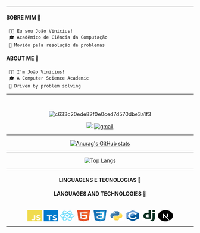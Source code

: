 <hr>

 <div align="left">
  <h4> SOBRE MIM 💾 </h4>
  <div>
  <code><a> 👨‍🎓 Eu sou João Vinicius! </a></code>
  </div>

  <div>
  <code><a> 🎓 Acadêmico de Ciência da Computação </a></code>
  </div>

  <div>
  <code><a> 🚀 Movido pela resolução de problemas </a></code>
  </div> 
 </div> 

 <div align="left">
  <h4> ABOUT ME 💾 </h4>
  <div>
  <code><a> 👨‍🎓 I'm João Vinicius! </a></code>
  </div>

  <div> 
  <code><a> 🎓 A Computer Science Academic </a></code>
  </div>

  <div> 
  <code><a> 🚀 Driven by problem solving </a></code>
  </div>
 </div>
 

 
 <hr>
 
<div align="center"><br> 

![c633c20ede82f0e0ced7d570dbe3a1f3](https://i.pinimg.com/originals/84/da/da/84dada0a5dcfd790700df3dd87897aef.gif)


 
<div> 
 <div align="center">
  <a href="https://www.instagram.com/jovius.dev/" target="_blank">
        <img src="https://img.shields.io/badge/-Instagram-%23E4405F?style=for-the-badge&logo=instagram&logoColor=white" target="_blank"></a>
  <a href="mailto:joviusdsg@gmail.com" targer="_blank">
        <img alt="gmail" src="https://img.shields.io/badge/Gmail-D14836?style=for-the-badge&logo=gmail&logoColor=white" />
    </a>
</div>


<hr>

      
[![Anurag's GitHub stats](https://github-readme-stats.vercel.app/api?username=jovius-dsg&theme=radical)](https://github.com/jovius-dsg/github-readme-stats)


<hr>


[![Top Langs](https://github-readme-stats.vercel.app/api/top-langs/?username=jovius-dsg&theme=radical)](https://github.com/jovius-dsg/github-readme-stats)


<hr>
 
 
<div align="center">

 <h4> LINGUAGENS E TECNOLOGIAS 💽 </h4>
 <h4> LANGUAGES AND TECHNOLOGIES 💽 <h4>
 
</div>
 

<div align="center"><br>
  <img align="center" alt="jovius-dsg-Js" height="30" width="40" src="https://raw.githubusercontent.com/devicons/devicon/master/icons/javascript/javascript-plain.svg">
  <img align="center" alt="jovius-dsg-Ts" height="30" width="40" src="https://raw.githubusercontent.com/devicons/devicon/master/icons/typescript/typescript-plain.svg">
  <img align="center" alt="jovius-dsg-React" height="30" width="40" src="https://raw.githubusercontent.com/devicons/devicon/master/icons/react/react-original.svg">
  <img align="center" alt="jovius-dsg-HTML" height="30" width="40" src="https://raw.githubusercontent.com/devicons/devicon/master/icons/html5/html5-original.svg">
  <img align="center" alt="jovius-dsg-CSS" height="30" width="40" src="https://raw.githubusercontent.com/devicons/devicon/master/icons/css3/css3-original.svg">
  <img align="center" alt="jovius-dsg-Python" height="30" width="40" src="https://github.com/devicons/devicon/blob/master/icons/python/python-original.svg">
  <img align="center" alt="jovius-dsg-Python" height="30" width="40" src="https://github.com/devicons/devicon/blob/master/icons/c/c-original.svg">
  <img align="center" alt="jovius-dsg-Python" height="30" width="40" src="https://github.com/devicons/devicon/blob/master/icons/django/django-plain.svg">
  <img align="center" alt="jovius-dsg-Python" height="30" width="40" src="https://github.com/devicons/devicon/blob/master/icons/nextjs/nextjs-original.svg">

 <hr>

